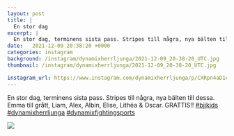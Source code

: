 ```yaml
---
layout: post
title: |
  En stor dag
excerpt: |
  En stor dag, terminens sista pass. Stripes till några, nya bälten till dessa. Emma till grått, Liam, Alex, Albin, Elise, Lithéa & Oscar. GRATTIS!!   
date:   2021-12-09 20:38:20 +0000
categories: instagram
background: /instagram/dynamixherrljunga/2021-12-09_20-38-20_UTC.jpg
thumbnail: /instagram/dynamixherrljunga/2021-12-09_20-38-20_UTC.jpg

instagram_url: https://www.instagram.com/dynamixherrljunga/p/CXRpn4aD1ee
---
```

En stor dag, terminens sista pass. Stripes till några, nya bälten till dessa. Emma till grått, Liam, Alex, Albin, Elise, Lithéa & Oscar. GRATTIS!! [#bjjkids](https://www.instagram.com/explore/tags/bjjkids/) [#dynamixherrljunga](https://www.instagram.com/explore/tags/dynamixherrljunga/) [#dynamixfightingsports](https://www.instagram.com/explore/tags/dynamixfightingsports/)



<img src='{{ site.baseurl }}/instagram/dynamixherrljunga/2021-12-09_20-38-20_UTC.jpg' class='img-fluid' />
